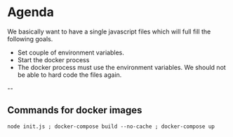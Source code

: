# Agenda

We basically want to have a single javascript files which will
full fill the following goals.

- Set couple of environment variables.
- Start the docker process
- The docker process must use the environment variables. We should not be able
to hard code the files again.

--

## Commands for docker images

`node init.js ; docker-compose build --no-cache ; docker-compose up`
